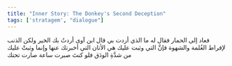 ```yaml
---
title: "Inner Story: The Donkey's Second Deception"
tags: ['stratagem', "dialogue"]
---
```


 فعاد إلى الحمار فقال له ما الذي أردت بي قال ابن آوى أردتُ بك الخير ولكن الذنب لإفراط الغُلمة والشهوة فإنَّ التي وثبت عليك هي الأتان التي أخبرتك عنها وإنما وثبتْ عليك من شدَّةِ الودَق فلو كنتَ صبرت ساعة صارت تحتك
